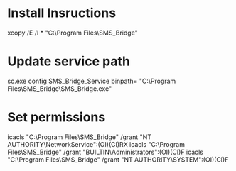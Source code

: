 # Install Insructions

xcopy /E /I * "C:\Program Files\SMS_Bridge"

# Update service path
sc.exe config SMS_Bridge_Service binpath= "C:\Program Files\SMS_Bridge\SMS_Bridge.exe"

# Set permissions
icacls "C:\Program Files\SMS_Bridge" /grant "NT AUTHORITY\NetworkService":(OI)(CI)RX
icacls "C:\Program Files\SMS_Bridge" /grant "BUILTIN\Administrators":(OI)(CI)F
icacls "C:\Program Files\SMS_Bridge" /grant "NT AUTHORITY\SYSTEM":(OI)(CI)F
